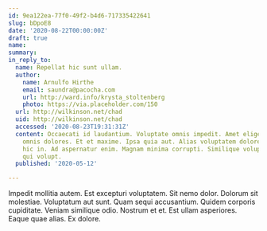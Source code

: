 ```yaml
---
id: 9ea122ea-77f0-49f2-b4d6-717335422641
slug: bDpoE8
date: '2020-08-22T00:00:00Z'
draft: true
name: 
summary: 
in_reply_to:
  name: Repellat hic sunt ullam.
  author:
    name: Arnulfo Hirthe
    email: saundra@pacocha.com
    url: http://ward.info/krysta_stoltenberg
    photo: https://via.placeholder.com/150
  url: http://wilkinson.net/chad
  uid: http://wilkinson.net/chad
  accessed: '2020-08-23T19:31:31Z'
  content: Occaecati id laudantium. Voluptate omnis impedit. Amet eligendi quia. Non
    omnis dolores. Et et maxime. Ipsa quia aut. Alias voluptatem dolores. Exercitationem
    hic in. Ad aspernatur enim. Magnam minima corrupti. Similique voluptas non. Eum
    qui volupt.
  published: '2020-05-12'

---
```


Impedit mollitia autem. Est excepturi voluptatem. Sit nemo dolor. Dolorum sit molestiae. Voluptatum aut sunt. Quam sequi accusantium. Quidem corporis cupiditate. Veniam similique odio. Nostrum et et. Est ullam asperiores. Eaque quae alias. Ex dolore.
